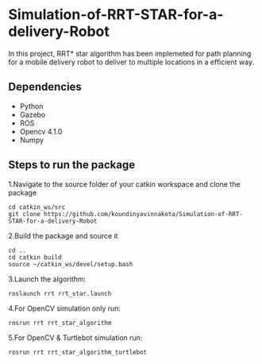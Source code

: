 # Simulation-of-RRT-STAR-for-a-delivery-Robot

In this project, RRT* star algorithm has been implemeted for path planning for a mobile delivery robot to deliver to multiple locations in a efficient way.

## Dependencies
-   Python
-   Gazebo
-   ROS
-   Opencv 4.1.0
-   Numpy

## Steps to run the package
1.Navigate to the source folder of your catkin workspace and clone the package
  
    cd catkin_ws/src
    git clone https://github.com/koundinyavinnakota/Simulation-of-RRT-STAR-for-a-delivery-Robot
2.Build the package and source it

    cd ..
    cd catkin build
    source ~/catkin_ws/devel/setup.bash 

3.Launch the algorithm:
    
    roslaunch rrt rrt_star.launch

4.For OpenCV simulation only run:
  
    rosrun rrt rrt_star_algorithm
    
5.For OpenCV & Turtlebot simulation run:
  
    rosrun rrt rrt_star_algorithm_turtlebot


